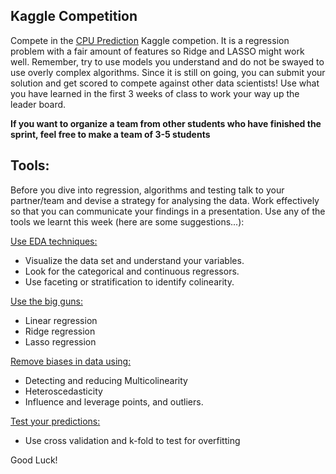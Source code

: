 ## Kaggle Competition 

Compete in the [CPU Prediction](http://inclass.kaggle.com/c/model-t4/data) Kaggle competion.  It is a regression problem with a fair amount of features so Ridge and LASSO might work well.  Remember, try to use models you understand and do not be swayed to use overly complex algorithms.  Since it is still on going, you can submit your solution and get scored to compete against other data scientists!  Use what you have learned in the first 3 weeks of class to work your way up the leader board.

__If you want to organize a team from other students who have finished the sprint, feel free to make a team of 3-5 students__

## Tools: 

Before you dive into regression, algorithms and testing talk to your partner/team and devise a strategy for analysing the data. Work effectively so that you can communicate your findings in a presentation. Use any of the tools we learnt this week (here are some suggestions...):

<u> Use EDA techniques: </u>

* Visualize the data set and understand your variables. 
* Look for the categorical and continuous regressors. 
* Use faceting or stratification to identify colinearity.

<u> Use the big guns:</u> 

* Linear regression
* Ridge regression
* Lasso regression 


<u>Remove biases in data using:</u>

* Detecting and reducing Multicolinearity 
* Heteroscedasticity
* Influence and leverage points, and outliers.

<u> Test your predictions: </u>

* Use cross validation and k-fold to test for overfitting

Good Luck!
